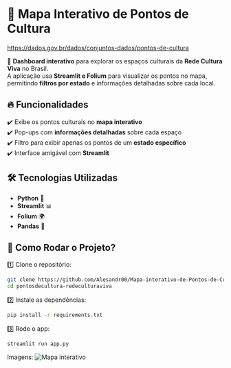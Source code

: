 # 📍 Mapa Interativo de Pontos de Cultura  
https://dados.gov.br/dados/conjuntos-dados/pontos-de-cultura

🚀 **Dashboard interativo** para explorar os espaços culturais da **Rede Cultura Viva** no Brasil.  
A aplicação usa **Streamlit e Folium** para visualizar os pontos no mapa, permitindo **filtros por estado** e informações detalhadas sobre cada local.  

## 🔥 Funcionalidades  
✔️ Exibe os pontos culturais no **mapa interativo**  
✔️ Pop-ups com **informações detalhadas** sobre cada espaço  
✔️ Filtro para exibir apenas os pontos de um **estado específico**  
✔️ Interface amigável com **Streamlit**  

## 🛠️ Tecnologias Utilizadas  
- **Python** 🐍  
- **Streamlit** 📊  
- **Folium** 🌍  
- **Pandas** 🧮  

## 📌 Como Rodar o Projeto?  
1️⃣ Clone o repositório:  
```sh
git clone https://github.com/Alesandr00/Mapa-interativo-de-Pontos-de-Cultura
cd pontosdecultura-redeculturaviva
````
2️⃣ Instale as dependências:  
```sh
pip install -r requirements.txt
```
3️⃣ Rode o app:
```sh
streamlit run app.py
```
Imagens:
![Mapa interativo](https://github.com/user-attachments/assets/ca1b3a16-c4d1-417e-ba1e-cd01b8cf84c4<\p>)

